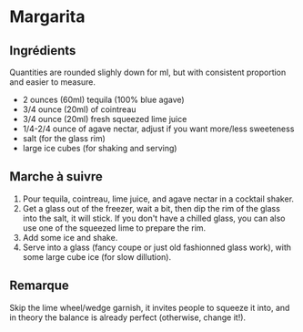 # Margarita

## Ingrédients

Quantities are rounded slighly down for ml, but with consistent proportion and
easier to measure.

* 2 ounces (60ml) tequila (100% blue agave) 
* 3/4 ounce (20ml) of cointreau
* 3/4 ounce (20ml) fresh squeezed lime juice
* 1/4-2/4 ounce of agave nectar, adjust if you want more/less sweeteness
* salt (for the glass rim)
* large ice cubes (for shaking and serving)

## Marche à suivre

1. Pour tequila, cointreau, lime juice, and agave nectar in a cocktail shaker.
2. Get a glass out of the freezer, wait a bit, then dip the rim of the glass
   into the salt, it will stick. If you don't have a chilled glass, you can
   also use one of the squeezed lime to prepare the rim.
3. Add some ice and shake. 
4. Serve into a glass (fancy coupe or just old fashionned glass work), with
   some large cube ice (for slow dillution).

## Remarque

Skip the lime wheel/wedge garnish, it invites people to squeeze it into, and in
theory the balance is already perfect (otherwise, change it!).
